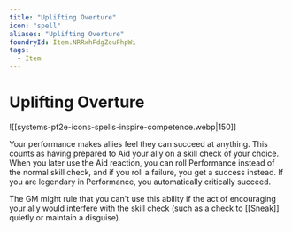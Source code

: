 ```yaml
---
title: "Uplifting Overture"
icon: "spell"
aliases: "Uplifting Overture"
foundryId: Item.NRRxhFdgZouFhpWi
tags:
  - Item
---
```


# Uplifting Overture
![[systems-pf2e-icons-spells-inspire-competence.webp|150]]

Your performance makes allies feel they can succeed at anything. This counts as having prepared to Aid your ally on a skill check of your choice. When you later use the Aid reaction, you can roll Performance instead of the normal skill check, and if you roll a failure, you get a success instead. If you are legendary in Performance, you automatically critically succeed.

The GM might rule that you can't use this ability if the act of encouraging your ally would interfere with the skill check (such as a check to [[Sneak]] quietly or maintain a disguise).
